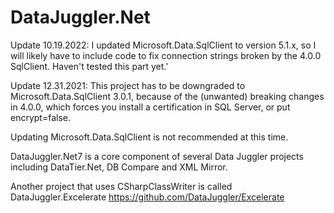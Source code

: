 # DataJuggler.Net
Update 10.19.2022: I updated Microsoft.Data.SqlClient to version 5.1.x, so I will likely have to include code
to fix connection strings broken by the 4.0.0 SqlClient. Haven't tested this part yet.'

Update 12.31.2021: This project has to be downgraded to Microsoft.Data.SqlClient 3.0.1, because of the (unwanted)
breaking changes in 4.0.0, which forces you install a certification in SQL Server, or put encrypt=false.

Updating Microsoft.Data.SqlClient is not recommended at this time.

DataJuggler.Net7 is a core component of several Data Juggler projects including DataTier.Net, DB Compare and XML Mirror.

Another project that uses CSharpClassWriter is called DataJuggler.Excelerate
https://github.com/DataJuggler/Excelerate



